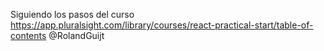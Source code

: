 Siguiendo los pasos del curso
https://app.pluralsight.com/library/courses/react-practical-start/table-of-contents
@RolandGuijt